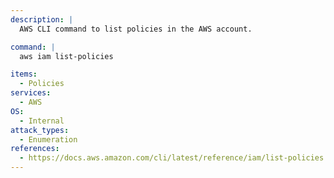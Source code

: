 ```yaml
---
description: |
  AWS CLI command to list policies in the AWS account.

command: |
  aws iam list-policies

items:
  - Policies
services:
  - AWS
OS:
  - Internal
attack_types:
  - Enumeration
references:
  - https://docs.aws.amazon.com/cli/latest/reference/iam/list-policies.html
---
```

